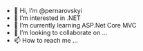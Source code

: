- 👋 Hi, I’m @pernarovskyi
- 👀 I’m interested in .NET
- 🌱 I’m currently learning ASP.Net Core MVC
- 💞️ I’m looking to collaborate on ...
- 📫 How to reach me ...

<!---
pernarovskyi/pernarovskyi is a ✨ special ✨ repository because its `README.md` (this file) appears on your GitHub profile.
You can click the Preview link to take a look at your changes.
--->
